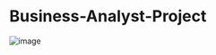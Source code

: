 # Business-Analyst-Project

![image](https://github.com/05tushar1997/Business-Analyst-Project/assets/161101934/ce2dd3bf-54d7-4db8-ac6d-418d21cccaf9)
